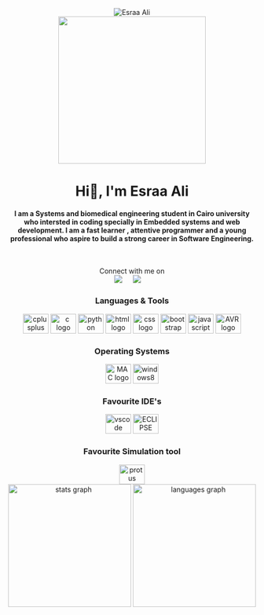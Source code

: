 

<div align="center">
  <img src="https://komarev.com/ghpvc/?username=Esraa-alii&label=Profile%20views&color=0e75b6&style=flat" alt="Esraa Ali" />
</div>




<div align="center">
  <img height="300" src="https://cdn.dribbble.com/users/4055494/screenshots/15215756/media/d2b66c4ca0192aa26d103448b3d1518b.gif"  />
</div>





<h1 align="center">Hi👋, I'm Esraa Ali</h1>



<h4 align="center">I am a Systems and biomedical engineering student in Cairo university who intersted in coding specially in Embedded systems and web development. I am a fast learner , attentive programmer and a young professional who aspire to build a strong career in Software Engineering.</h4>
<br>

<p align="center">Connect with me on
<br>	
<a target="_blank" href="www.linkedin.com/in/esraa-ali-2754a61b0
"><img src="https://img.shields.io/badge/-LinkedIn-0077B5?style=for-the-badge&logo=Linkedin&logoColor=white"></img></a>
&emsp;
<a target="_blank" href="mailto:esraaaliiii4@gmail.com"
><img src="https://img.shields.io/badge/-Gmail-D14836?style=for-the-badge&logo=Gmail&logoColor=white"></img></a>
&emsp;

<br>
</p>




<div align="center">
    <h3>
        Languages & Tools
    </h3>
  <img src="https://cdn.jsdelivr.net/gh/devicons/devicon/icons/cplusplus/cplusplus-original.svg" height="40" width="52" alt="cplusplus logo"  />
  <img src="https://cdn.jsdelivr.net/gh/devicons/devicon/icons/c/c-original.svg" height="40" width="52" alt="c logo"  />
  <img src="https://cdn.jsdelivr.net/gh/devicons/devicon/icons/python/python-original.svg" height="40" width="52" alt="python logo"  />
   

  <img src="https://cdn-icons-png.flaticon.com/512/174/174854.png" height="40" width="52" alt="html logo"  />
  <img src="https://cdn-icons-png.flaticon.com/512/732/732190.png" height="40" width="52" alt="css logo"  />
  <img src="https://upload.wikimedia.org/wikipedia/commons/thumb/b/b2/Bootstrap_logo.svg/2560px-Bootstrap_logo.svg.png" height="40" width="52" alt="bootstrap logo"  />
  <img src="https://cdn.jsdelivr.net/gh/devicons/devicon/icons/javascript/javascript-original.svg" height="40" width="52" alt="javascript logo"  />

<img src="  https://upload.wikimedia.org/wikipedia/commons/thumb/9/96/Avr_logo.svg/1200px-Avr_logo.svg.png" height="40" width="52" alt="AVR logo"  />


  
</div>



<div align="center">
  <h3>
   	Operating Systems   
  </h3>
  <img src="https://freepngimg.com/thumb/macbook/70230-macos-apple-lion-system-mac-operating-logo-thumb.png" height="40" width="52" alt="MAC logo"  />
  <img src="https://cdn.jsdelivr.net/gh/devicons/devicon/icons/windows8/windows8-original.svg" height="40" width="52" alt="windows8 logo"  />
</div>



<div align="center">
    <h3>
        Favourite IDE's
    </h3>
  <img src="https://cdn.jsdelivr.net/gh/devicons/devicon/icons/vscode/vscode-original.svg" height="40" width="52" alt="vscode logo"  />
  <img src="https://cdn.freebiesupply.com/logos/large/2x/eclipse-11-logo-png-transparent.png" height="40" width="52" alt="ECLIPSE logo"  />
  
</div>

<div align="center">
    <h3>
        Favourite Simulation tool
    </h3>
  <img src="https://upload.wikimedia.org/wikipedia/en/5/5a/Proteus_Design_Suite_Atom_Logo.png" height="40" width="52" alt="protus logo"  />
  
  
</div>



<div align="center">
  <img src="https://github-readme-stats.vercel.app/api/top-langs/?username=Esraa-alii&langs_count=10&theme=tokyonight&layout=compact" height="250" alt="stats graph"  />
  <img src="https://github-readme-stats.vercel.app/api?username=Esraa-alii&show_icons=true&locale=en&theme=tokyonight&count_private=true" height="250" alt="languages graph"  />
</div>



